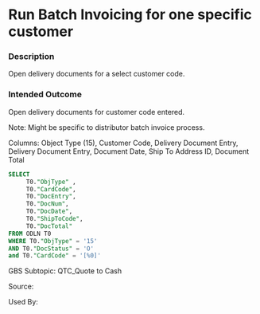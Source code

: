 # Run Batch Invoicing for one specific customer

### Description

​Open delivery documents for a select customer code.

### Intended Outcome

​Open delivery documents for customer code entered.


Note: Might be specific to distributor batch invoice process.

Columns:
Object Type (15), Customer Code, Delivery Document Entry, Delivery Document Entry, Document Date, Ship To Address ID, Document Total

```sql
SELECT
	 T0."ObjType" ,
	 T0."CardCode",
	 T0."DocEntry",
	 T0."DocNum",
	 T0."DocDate",
	 T0."ShipToCode",
	 T0."DocTotal"
FROM ODLN T0
WHERE T0."ObjType" = '15'
AND T0."DocStatus" = 'O'
and T0."CardCode" = '[%0]'
```

GBS Subtopic: QTC_Quote to Cash

Source:

Used By:
